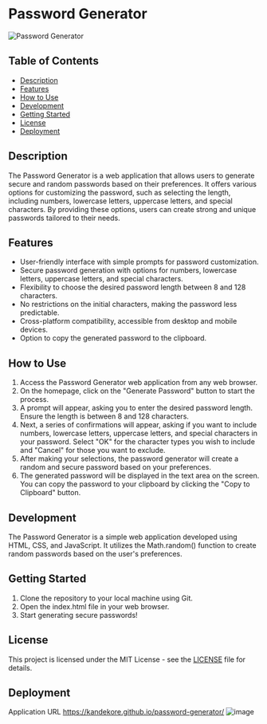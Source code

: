 # Password Generator

![Password Generator](password-generator-screenshot.png)

## Table of Contents

- [Description](#description)
- [Features](#features)
- [How to Use](#how-to-use)
- [Development](#development)
- [Getting Started](#getting-started)
- [License](#license)
- [Deployment](#deployment)

## Description

The Password Generator is a web application that allows users to generate secure and random passwords based on their preferences. It offers various options for customizing the password, such as selecting the length, including numbers, lowercase letters, uppercase letters, and special characters. By providing these options, users can create strong and unique passwords tailored to their needs.

## Features

- User-friendly interface with simple prompts for password customization.
- Secure password generation with options for numbers, lowercase letters, uppercase letters, and special characters.
- Flexibility to choose the desired password length between 8 and 128 characters.
- No restrictions on the initial characters, making the password less predictable.
- Cross-platform compatibility, accessible from desktop and mobile devices.
- Option to copy the generated password to the clipboard.

## How to Use

1. Access the Password Generator web application from any web browser.
2. On the homepage, click on the "Generate Password" button to start the process.
3. A prompt will appear, asking you to enter the desired password length. Ensure the length is between 8 and 128 characters.
4. Next, a series of confirmations will appear, asking if you want to include numbers, lowercase letters, uppercase letters, and special characters in your password. Select "OK" for the character types you wish to include and "Cancel" for those you want to exclude.
5. After making your selections, the password generator will create a random and secure password based on your preferences.
6. The generated password will be displayed in the text area on the screen. You can copy the password to your clipboard by clicking the "Copy to Clipboard" button.

## Development

The Password Generator is a simple web application developed using HTML, CSS, and JavaScript. It utilizes the Math.random() function to create random passwords based on the user's preferences.

## Getting Started

1. Clone the repository to your local machine using Git.
2. Open the index.html file in your web browser.
3. Start generating secure passwords!

## License

This project is licensed under the MIT License - see the [LICENSE](LICENSE) file for details.

## Deployment

Application URL https://kandekore.github.io/password-generator/
![image](https://user-images.githubusercontent.com/41653646/180329517-83e5dc9f-1a4d-45e3-b569-edec36f5c9d2.png)







